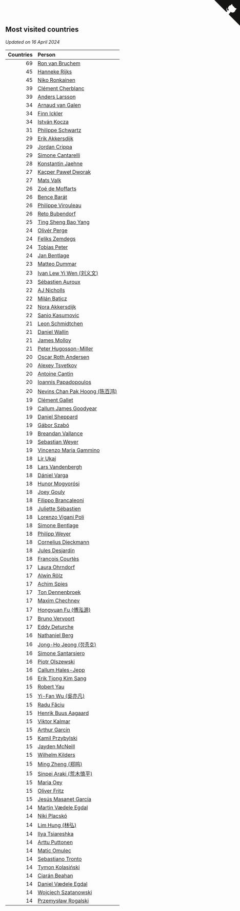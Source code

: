 ## Most visited countries

*Updated on 16 April 2024*

| Countries | Person |
| ---: | :--- |
| 69 | [Ron van Bruchem](https://www.worldcubeassociation.org/persons/2003BRUC01) |
| 45 | [Hanneke Rijks](https://www.worldcubeassociation.org/persons/2008RIJK01) |
| 45 | [Niko Ronkainen](https://www.worldcubeassociation.org/persons/2010RONK01) |
| 39 | [Clément Cherblanc](https://www.worldcubeassociation.org/persons/2014CHER05) |
| 39 | [Anders Larsson](https://www.worldcubeassociation.org/persons/2003LARS01) |
| 34 | [Arnaud van Galen](https://www.worldcubeassociation.org/persons/2006GALE01) |
| 34 | [Finn Ickler](https://www.worldcubeassociation.org/persons/2012ICKL01) |
| 34 | [István Kocza](https://www.worldcubeassociation.org/persons/2005KOCZ01) |
| 31 | [Philippe Schwartz](https://www.worldcubeassociation.org/persons/2018SCHW02) |
| 29 | [Erik Akkersdijk](https://www.worldcubeassociation.org/persons/2005AKKE01) |
| 29 | [Jordan Crippa](https://www.worldcubeassociation.org/persons/2019CRIP01) |
| 29 | [Simone Cantarelli](https://www.worldcubeassociation.org/persons/2012CANT02) |
| 28 | [Konstantin Jaehne](https://www.worldcubeassociation.org/persons/2015JAEH01) |
| 27 | [Kacper Paweł Dworak](https://www.worldcubeassociation.org/persons/2020DWOR01) |
| 27 | [Mats Valk](https://www.worldcubeassociation.org/persons/2007VALK01) |
| 26 | [Zoé de Moffarts](https://www.worldcubeassociation.org/persons/2010MOFF02) |
| 26 | [Bence Barát](https://www.worldcubeassociation.org/persons/2008BARA01) |
| 26 | [Philippe Virouleau](https://www.worldcubeassociation.org/persons/2008VIRO01) |
| 26 | [Reto Bubendorf](https://www.worldcubeassociation.org/persons/2012BUBE01) |
| 25 | [Ting Sheng Bao Yang](https://www.worldcubeassociation.org/persons/2008BAOY01) |
| 24 | [Olivér Perge](https://www.worldcubeassociation.org/persons/2007PERG01) |
| 24 | [Feliks Zemdegs](https://www.worldcubeassociation.org/persons/2009ZEMD01) |
| 24 | [Tobias Peter](https://www.worldcubeassociation.org/persons/2014PETE03) |
| 24 | [Jan Bentlage](https://www.worldcubeassociation.org/persons/2010BENT01) |
| 23 | [Matteo Dummar](https://www.worldcubeassociation.org/persons/2017DUMM01) |
| 23 | [Ivan Lew Yi Wen (刘义文)](https://www.worldcubeassociation.org/persons/2012WENI01) |
| 23 | [Sébastien Auroux](https://www.worldcubeassociation.org/persons/2008AURO01) |
| 22 | [AJ Nicholls](https://www.worldcubeassociation.org/persons/2015NICH04) |
| 22 | [Milán Baticz](https://www.worldcubeassociation.org/persons/2005BATI01) |
| 22 | [Nora Akkersdijk](https://www.worldcubeassociation.org/persons/2009CHRI03) |
| 22 | [Sanio Kasumovic](https://www.worldcubeassociation.org/persons/2009KASU01) |
| 21 | [Leon Schmidtchen](https://www.worldcubeassociation.org/persons/2010SCHM01) |
| 21 | [Daniel Wallin](https://www.worldcubeassociation.org/persons/2013WALL03) |
| 21 | [James Molloy](https://www.worldcubeassociation.org/persons/2011MOLL01) |
| 21 | [Peter Hugosson-Miller](https://www.worldcubeassociation.org/persons/2021HUGO01) |
| 20 | [Oscar Roth Andersen](https://www.worldcubeassociation.org/persons/2008ANDE02) |
| 20 | [Alexey Tsvetkov](https://www.worldcubeassociation.org/persons/2017TSVE02) |
| 20 | [Antoine Cantin](https://www.worldcubeassociation.org/persons/2010CANT02) |
| 20 | [Ioannis Papadopoulos](https://www.worldcubeassociation.org/persons/2013PAPA01) |
| 20 | [Nevins Chan Pak Hoong (陈百鸿)](https://www.worldcubeassociation.org/persons/2010CHAN20) |
| 19 | [Clément Gallet](https://www.worldcubeassociation.org/persons/2004GALL02) |
| 19 | [Callum James Goodyear](https://www.worldcubeassociation.org/persons/2012GOOD02) |
| 19 | [Daniel Sheppard](https://www.worldcubeassociation.org/persons/2009SHEP01) |
| 19 | [Gábor Szabó](https://www.worldcubeassociation.org/persons/2005SZAB02) |
| 19 | [Breandan Vallance](https://www.worldcubeassociation.org/persons/2007VALL01) |
| 19 | [Sebastian Weyer](https://www.worldcubeassociation.org/persons/2010WEYE02) |
| 19 | [Vincenzo Maria Gammino](https://www.worldcubeassociation.org/persons/2016GAMM01) |
| 18 | [Lir Ukaj](https://www.worldcubeassociation.org/persons/2016UKAJ01) |
| 18 | [Lars Vandenbergh](https://www.worldcubeassociation.org/persons/2003VAND01) |
| 18 | [Dániel Varga](https://www.worldcubeassociation.org/persons/2008VARG01) |
| 18 | [Hunor Mogyorósi](https://www.worldcubeassociation.org/persons/2015MOGY01) |
| 18 | [Joey Gouly](https://www.worldcubeassociation.org/persons/2007GOUL01) |
| 18 | [Filippo Brancaleoni](https://www.worldcubeassociation.org/persons/2008BRAN01) |
| 18 | [Juliette Sébastien](https://www.worldcubeassociation.org/persons/2014SEBA01) |
| 18 | [Lorenzo Vigani Poli](https://www.worldcubeassociation.org/persons/2007POLI01) |
| 18 | [Simone Bentlage](https://www.worldcubeassociation.org/persons/2014OHLE01) |
| 18 | [Philipp Weyer](https://www.worldcubeassociation.org/persons/2010WEYE01) |
| 18 | [Cornelius Dieckmann](https://www.worldcubeassociation.org/persons/2009DIEC01) |
| 18 | [Jules Desjardin](https://www.worldcubeassociation.org/persons/2010DESJ01) |
| 18 | [François Courtès](https://www.worldcubeassociation.org/persons/2008COUR01) |
| 17 | [Laura Ohrndorf](https://www.worldcubeassociation.org/persons/2009OHRN01) |
| 17 | [Alwin Rölz](https://www.worldcubeassociation.org/persons/2016ROLZ01) |
| 17 | [Achim Spies](https://www.worldcubeassociation.org/persons/2021SPIE01) |
| 17 | [Ton Dennenbroek](https://www.worldcubeassociation.org/persons/2003DENN01) |
| 17 | [Maxim Chechnev](https://www.worldcubeassociation.org/persons/2011CHEC01) |
| 17 | [Hongyuan Fu (傅泓源)](https://www.worldcubeassociation.org/persons/2017FUHO01) |
| 17 | [Bruno Vervoort](https://www.worldcubeassociation.org/persons/2011VERV01) |
| 17 | [Eddy Deturche](https://www.worldcubeassociation.org/persons/2014DETU01) |
| 16 | [Nathaniel Berg](https://www.worldcubeassociation.org/persons/2012BERG04) |
| 16 | [Jong-Ho Jeong (정종호)](https://www.worldcubeassociation.org/persons/2008JONG03) |
| 16 | [Simone Santarsiero](https://www.worldcubeassociation.org/persons/2009SANT01) |
| 16 | [Piotr Olszewski](https://www.worldcubeassociation.org/persons/2013OLSZ02) |
| 16 | [Callum Hales-Jepp](https://www.worldcubeassociation.org/persons/2012HALE01) |
| 16 | [Erik Tjong Kim Sang](https://www.worldcubeassociation.org/persons/2018SANG01) |
| 15 | [Robert Yau](https://www.worldcubeassociation.org/persons/2009YAUR01) |
| 15 | [Yi-Fan Wu (吳亦凡)](https://www.worldcubeassociation.org/persons/2010WUIF01) |
| 15 | [Radu Făciu](https://www.worldcubeassociation.org/persons/2009FACI01) |
| 15 | [Henrik Buus Aagaard](https://www.worldcubeassociation.org/persons/2006BUUS01) |
| 15 | [Viktor Kalmar](https://www.worldcubeassociation.org/persons/2011KALM01) |
| 15 | [Arthur Garcin](https://www.worldcubeassociation.org/persons/2014GARC27) |
| 15 | [Kamil Przybylski](https://www.worldcubeassociation.org/persons/2016PRZY01) |
| 15 | [Jayden McNeill](https://www.worldcubeassociation.org/persons/2012MCNE01) |
| 15 | [Wilhelm Kilders](https://www.worldcubeassociation.org/persons/2010KILD02) |
| 15 | [Ming Zheng (郑鸣)](https://www.worldcubeassociation.org/persons/2009ZHEN11) |
| 15 | [Sinpei Araki (荒木慎平)](https://www.worldcubeassociation.org/persons/2006ARAK01) |
| 15 | [Maria Oey](https://www.worldcubeassociation.org/persons/2007OEYM01) |
| 15 | [Oliver Fritz](https://www.worldcubeassociation.org/persons/2014FRIT02) |
| 15 | [Jesús Masanet García](https://www.worldcubeassociation.org/persons/2004MASA01) |
| 14 | [Martin Vædele Egdal](https://www.worldcubeassociation.org/persons/2013EGDA02) |
| 14 | [Niki Placskó](https://www.worldcubeassociation.org/persons/2008PLAC01) |
| 14 | [Lim Hung (林弘)](https://www.worldcubeassociation.org/persons/2016HUNG08) |
| 14 | [Ilya Tsiareshka](https://www.worldcubeassociation.org/persons/2012TERE01) |
| 14 | [Arttu Puttonen](https://www.worldcubeassociation.org/persons/2016PUTT01) |
| 14 | [Matic Omulec](https://www.worldcubeassociation.org/persons/2010OMUL02) |
| 14 | [Sebastiano Tronto](https://www.worldcubeassociation.org/persons/2011TRON02) |
| 14 | [Tymon Kolasiński](https://www.worldcubeassociation.org/persons/2016KOLA02) |
| 14 | [Ciarán Beahan](https://www.worldcubeassociation.org/persons/2012BEAH01) |
| 14 | [Daniel Vædele Egdal](https://www.worldcubeassociation.org/persons/2013EGDA01) |
| 14 | [Wojciech Szatanowski](https://www.worldcubeassociation.org/persons/2011SZAT01) |
| 14 | [Przemysław Rogalski](https://www.worldcubeassociation.org/persons/2013ROGA02) |


<a href="https://github.com/jonatanklosko/wca_statistics" class="github-corner" aria-label="View source on Github"><svg width="80" height="80" viewBox="0 0 250 250" style="fill:#151513; color:#fff; position: absolute; top: 0; border: 0; right: 0;" aria-hidden="true"><path d="M0,0 L115,115 L130,115 L142,142 L250,250 L250,0 Z"></path><path d="M128.3,109.0 C113.8,99.7 119.0,89.6 119.0,89.6 C122.0,82.7 120.5,78.6 120.5,78.6 C119.2,72.0 123.4,76.3 123.4,76.3 C127.3,80.9 125.5,87.3 125.5,87.3 C122.9,97.6 130.6,101.9 134.4,103.2" fill="currentColor" style="transform-origin: 130px 106px;" class="octo-arm"></path><path d="M115.0,115.0 C114.9,115.1 118.7,116.5 119.8,115.4 L133.7,101.6 C136.9,99.2 139.9,98.4 142.2,98.6 C133.8,88.0 127.5,74.4 143.8,58.0 C148.5,53.4 154.0,51.2 159.7,51.0 C160.3,49.4 163.2,43.6 171.4,40.1 C171.4,40.1 176.1,42.5 178.8,56.2 C183.1,58.6 187.2,61.8 190.9,65.4 C194.5,69.0 197.7,73.2 200.1,77.6 C213.8,80.2 216.3,84.9 216.3,84.9 C212.7,93.1 206.9,96.0 205.4,96.6 C205.1,102.4 203.0,107.8 198.3,112.5 C181.9,128.9 168.3,122.5 157.7,114.1 C157.9,116.9 156.7,120.9 152.7,124.9 L141.0,136.5 C139.8,137.7 141.6,141.9 141.8,141.8 Z" fill="currentColor" class="octo-body"></path></svg></a><style>.github-corner:hover .octo-arm{animation:octocat-wave 560ms ease-in-out}@keyframes octocat-wave{0%,100%{transform:rotate(0)}20%,60%{transform:rotate(-25deg)}40%,80%{transform:rotate(10deg)}}@media (max-width:500px){.github-corner:hover .octo-arm{animation:none}.github-corner .octo-arm{animation:octocat-wave 560ms ease-in-out}}</style>

